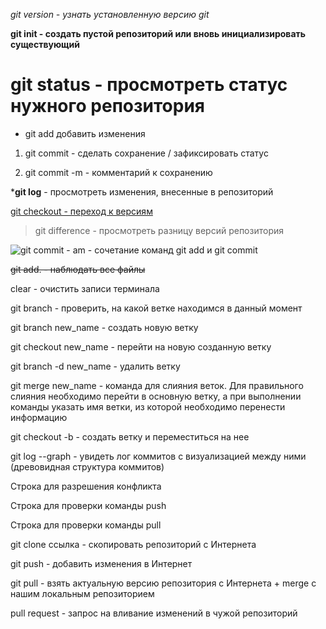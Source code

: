 *git version - узнать установленную версию git*

**git init - создать пустой репозиторий или вновь инициализировать существующий**

# git status - просмотреть статус нужного репозитория

* git add добавить изменения

1. git commit - сделать сохранение / зафиксировать статус

2. git commit -m - комментарий к сохранению

*__git log__ - просмотреть изменения, внесенные в репозиторий

[git checkout - переход к версиям]("ru.wikipedia.org")

> git difference - просмотреть разницу версий репозитория

![git commit - am - сочетание команд git add и git commit]()

~~git add. - наблюдать все файлы~~

clear - очистить записи терминала

git branch - проверить, на какой ветке находимся в данный момент

git branch new_name - создать новую ветку

git checkout new_name - перейти на новую созданную ветку

git branch -d new_name - удалить ветку

git merge new_name - команда для слияния веток. Для правильного слияния необходимо перейти в основную ветку, а при выполнении команды указать имя ветки, из которой необходимо перенести информацию

git checkout -b - создать ветку и переместиться на нее

git log --graph - увидеть лог коммитов с визуализацией между ними (древовидная структура коммитов)

Строка для разрешения конфликта

Строка для проверки команды push

Строка для проверки команды pull

git clone ссылка - скопировать репозиторий с Интернета

git push - добавить изменения в Интернет

git pull - взять актуальную версию репозитория с Интернета + merge с нашим локальным репозиторием

pull request - запрос на вливание изменений в чужой репозиторий